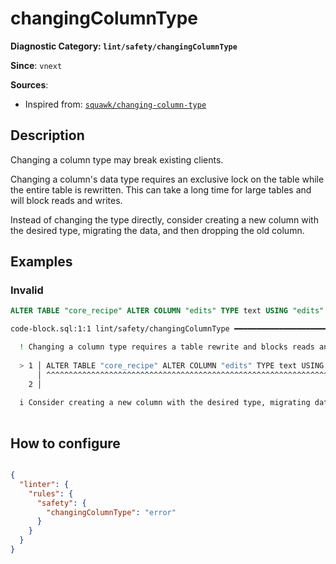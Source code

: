 # changingColumnType
**Diagnostic Category: `lint/safety/changingColumnType`**

**Since**: `vnext`


**Sources**: 
- Inspired from: <a href="https://squawkhq.com/docs/changing-column-type" target="_blank"><code>squawk/changing-column-type</code></a>

## Description
Changing a column type may break existing clients.

Changing a column's data type requires an exclusive lock on the table while the entire table is rewritten.
This can take a long time for large tables and will block reads and writes.

Instead of changing the type directly, consider creating a new column with the desired type,
migrating the data, and then dropping the old column.

## Examples

### Invalid

```sql
ALTER TABLE "core_recipe" ALTER COLUMN "edits" TYPE text USING "edits"::text;
```

```sh
code-block.sql:1:1 lint/safety/changingColumnType ━━━━━━━━━━━━━━━━━━━━━━━━━━━━━━━━━━━━━━━━━━━━━━━━━━

  ! Changing a column type requires a table rewrite and blocks reads and writes.
  
  > 1 │ ALTER TABLE "core_recipe" ALTER COLUMN "edits" TYPE text USING "edits"::text;
      │ ^^^^^^^^^^^^^^^^^^^^^^^^^^^^^^^^^^^^^^^^^^^^^^^^^^^^^^^^^^^^^^^^^^^^^^^^^^^^^
    2 │ 
  
  i Consider creating a new column with the desired type, migrating data, and then dropping the old column.
  

```

## How to configure
```json

{
  "linter": {
    "rules": {
      "safety": {
        "changingColumnType": "error"
      }
    }
  }
}

```
